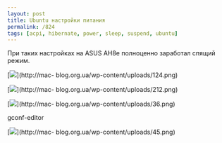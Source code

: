 ```yaml
---
layout: post
title: Ubuntu настройки питания
permalink: /824
tags: [acpi, hibernate, power, sleep, suspend, ubuntu]
---
```


При таких настройках на ASUS AH8e полноценно заработал спящий режим.

[![](http://mac-blog.org.ua/wp-content/uploads/124-300x234.png)](http://mac-
blog.org.ua/wp-content/uploads/124.png)

[![](http://mac-blog.org.ua/wp-content/uploads/212-300x153.png)](http://mac-
blog.org.ua/wp-content/uploads/212.png)

[![](http://mac-blog.org.ua/wp-content/uploads/36-300x153.png)](http://mac-
blog.org.ua/wp-content/uploads/36.png)

gconf-editor

[![](http://mac-blog.org.ua/wp-content/uploads/45-300x246.png)](http://mac-
blog.org.ua/wp-content/uploads/45.png)
